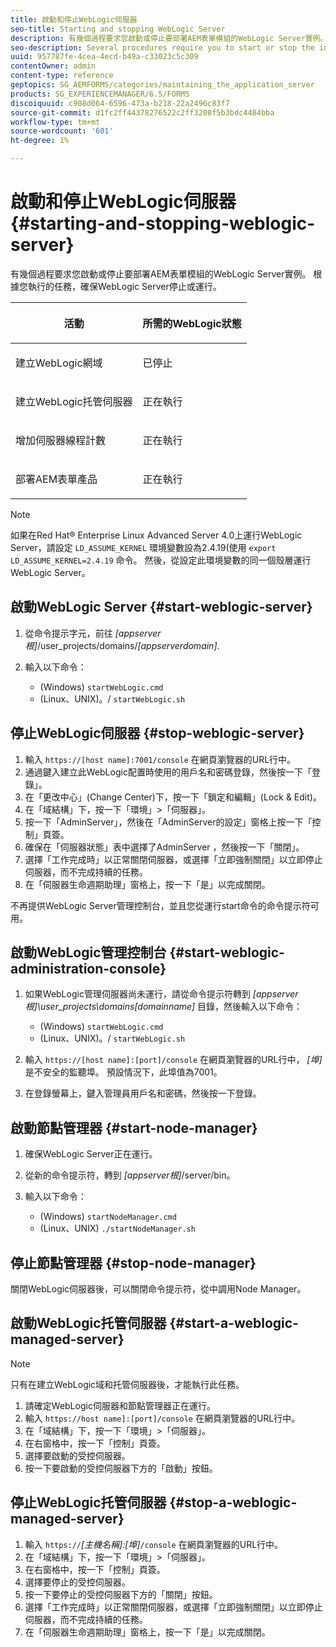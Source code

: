 ```yaml
---
title: 啟動和停止WebLogic伺服器
seo-title: Starting and stopping WebLogic Server
description: 有幾個過程要求您啟動或停止要部署AEM表單模組的WebLogic Server實例。 本文檔介紹如何啟動和停止WebLogic伺服器。
seo-description: Several procedures require you to start or stop the instance of WebLogic Server where you want to deploy AEM forms modules. This document describes how to start and stop the WebLogic Server.
uuid: 957787fe-4cea-4ecd-b49a-c33023c5c309
contentOwner: admin
content-type: reference
geptopics: SG_AEMFORMS/categories/maintaining_the_application_server
products: SG_EXPERIENCEMANAGER/6.5/FORMS
discoiquuid: c908d064-6596-473a-b218-22a2496c83f7
source-git-commit: d1fc2ff44378276522c2ff3208f5b3bdc4484bba
workflow-type: tm+mt
source-wordcount: '601'
ht-degree: 1%

---
```



# 啟動和停止WebLogic伺服器 {#starting-and-stopping-weblogic-server}

有幾個過程要求您啟動或停止要部署AEM表單模組的WebLogic Server實例。 根據您執行的任務，確保WebLogic Server停止或運行。

<table>
 <thead>
  <tr>
   <th><p>活動</p></th>
   <th><p>所需的WebLogic狀態</p></th>
  </tr>
 </thead>
 <tbody>
  <tr>
   <td><p>建立WebLogic網域</p></td>
   <td><p>已停止</p></td>
  </tr>
  <tr>
   <td><p>建立WebLogic托管伺服器</p></td>
   <td><p>正在執行</p></td>
  </tr>
  <tr>
   <td><p>增加伺服器線程計數</p></td>
   <td><p>正在執行</p></td>
  </tr>
  <tr>
   <td><p>部署AEM表單產品</p></td>
   <td><p>正在執行</p></td>
  </tr>
 </tbody>
</table>

>[!NOTE]
>
>如果在Red Hat® Enterprise Linux Advanced Server 4.0上運行WebLogic Server，請設定 `LD_ASSUME_KERNEL` 環境變數設為2.4.19(使用 `export LD_ASSUME_KERNEL=2.4.19` 命令。 然後，從設定此環境變數的同一個殼層運行WebLogic Server。

## 啟動WebLogic Server {#start-weblogic-server}

1. 從命令提示字元，前往 *[appserver根]*/user_projects/domains/*[appserverdomain]*.
1. 輸入以下命令：

   * (Windows) `startWebLogic.cmd`
   * (Linux、UNIX)。/ `startWebLogic.sh`

## 停止WebLogic伺服器 {#stop-weblogic-server}

1. 輸入 `https://[host name]:7001/console` 在網頁瀏覽器的URL行中。
1. 通過鍵入建立此WebLogic配置時使用的用戶名和密碼登錄，然後按一下「登錄」。
1. 在「更改中心」(Change Center)下，按一下「鎖定和編輯」(Lock &amp; Edit)。
1. 在「域結構」下，按一下「環境」>「伺服器」。
1. 按一下「AdminServer」，然後在「AdminServer的設定」窗格上按一下「控制」頁簽。
1. 確保在「伺服器狀態」表中選擇了AdminServer ，然後按一下「關閉」。
1. 選擇「工作完成時」以正常關閉伺服器，或選擇「立即強制關閉」以立即停止伺服器，而不完成持續的任務。
1. 在「伺服器生命週期助理」窗格上，按一下「是」以完成關閉。

不再提供WebLogic Server管理控制台，並且您從運行start命令的命令提示符可用。

## 啟動WebLogic管理控制台 {#start-weblogic-administration-console}

1. 如果WebLogic管理伺服器尚未運行，請從命令提示符轉到 *[appserver根]\user_projects\domains\[domainname]* 目錄，然後輸入以下命令：

   * (Windows) `startWebLogic.cmd`
   * (Linux、UNIX)。/ `startWebLogic.sh`

1. 輸入 `https://[host name]:[port]/console` 在網頁瀏覽器的URL行中， *[埠]* 是不安全的監聽埠。 預設情況下，此埠值為7001。
1. 在登錄螢幕上，鍵入管理員用戶名和密碼，然後按一下登錄。

## 啟動節點管理器 {#start-node-manager}

1. 確保WebLogic Server正在運行。
1. 從新的命令提示符，轉到 *[appserver根]*/server/bin。
1. 輸入以下命令：

   * (Windows) `startNodeManager.cmd`
   * (Linux、UNIX) `./startNodeManager.sh`

## 停止節點管理器 {#stop-node-manager}

關閉WebLogic伺服器後，可以關閉命令提示符，從中調用Node Manager。

## 啟動WebLogic托管伺服器 {#start-a-weblogic-managed-server}

>[!NOTE]
>
>只有在建立WebLogic域和托管伺服器後，才能執行此任務。

1. 請確定WebLogic伺服器和節點管理器正在運行。
1. 輸入 `https://host name]:[port]/console` 在網頁瀏覽器的URL行中。
1. 在「域結構」下，按一下「環境」>「伺服器」。
1. 在右窗格中，按一下「控制」頁簽。
1. 選擇要啟動的受控伺服器。
1. 按一下要啟動的受控伺服器下方的「啟動」按鈕。

## 停止WebLogic托管伺服器 {#stop-a-weblogic-managed-server}

1. 輸入 `https://`*[主機名稱]:[埠&#x200B;]*`/console` 在網頁瀏覽器的URL行中。
1. 在「域結構」下，按一下「環境」>「伺服器」。
1. 在右窗格中，按一下「控制」頁簽。
1. 選擇要停止的受控伺服器。
1. 按一下要停止的受控伺服器下方的「關閉」按鈕。
1. 選擇「工作完成時」以正常關閉伺服器，或選擇「立即強制關閉」以立即停止伺服器，而不完成持續的任務。
1. 在「伺服器生命週期助理」窗格上，按一下「是」以完成關閉。

